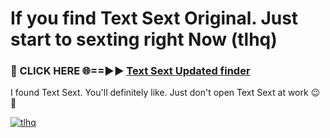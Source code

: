 # If you find Text Sext Original. Just start to sexting right Now (tlhq)

<h3>🔴 CLICK HERE 🌐==►► <a href="https://tinyurl.com/2s32jyrn" rel="nofollow">Text Sext Updated finder</a></h3>

I found Text Sext. You'll definitely like. Just don't open Text Sext at work 😉💬

[![tlhq](https://i.imgur.com/sZc9xG4.jpeg)](https://tinyurl.com/2s32jyrn)
